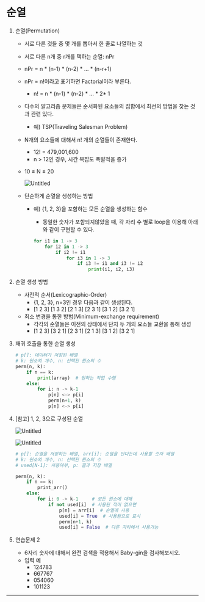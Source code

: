 # **순열**

1. 순열(Permutation)
    - 서로 다른 것들 중 몇 개를 뽑아서 한 줄로 나열하는 것
    - 서로 다른 n개 중 r개를 택하는 순열: nPr
    - nPr = n * (n-1) * (n-2) * … * (n-r+1)
    - nPr = n!이라고 표기하면 Factorial이라 부른다.
        - n! = n * (n-1) * (n-2) * … * 2* 1
    
    - 다수의 알고리즘 문제들은 순서화된 요소들의 집합에서 최선의 방법을 찾는 것과 관련 있다.
        - 예) TSP(Traveling Salesman Problem)
    - N개의 요소들에 대해서 n! 개의 순열들이 존재한다.
        - 12! = 479,001,600
        - n > 12인 경우, 시간 복잡도 폭발적을 증가
    
    - 10 ≤ N ≤ 20
        
        ![Untitled](https://s3-us-west-2.amazonaws.com/secure.notion-static.com/4b7a3b36-dc86-4568-9d76-f9fe90098e68/Untitled.png)
        
    - 단순하게 순열을 생성하는 방법
        - 예) {1, 2, 3}을 포함하는 모든 순열을 생성하는 함수
            - 동일한 숫자가 포함되지않았을 때, 각 자리 수 별로 loop을 이용해 아래와 같이 구현할 수 있다.
            
            ```python
            for i1 in 1 -> 3
                for i2 in 1 -> 3
                    if i2 != i1
                        for i3 in 1 -> 3
                            if i3 != i1 and i3 != i2
                                print(i1, i2, i3)
            ```
            
    
2. 순열 생성 방법
    - 사전적 순서(Lexicographic-Order)
        - {1, 2, 3}, n=3인 경우 다음과 같이 생성된다.
        - [1 2 3] [1 3 2] [2 1 3] [2 3 1] [3 1 2] [3 2 1]
    - 최소 변경을 통한 방법(Minimum-exchange requirement)
        - 각각의 순열들은 이전의 상태에서 단지 두 개의 요소들 교환을 통해 생성
        - [1 2 3] [3 2 1] [2 3 1] [2 1 3] [3 1 2] [3 2 1]
    
3. 재귀 호출을 통한 순열 생성
    
    ```python
    # p[]: 데이터가 저장된 배열
    # k: 원소의 개수, n: 선택된 원소의 수
    perm(n, k):
        if n == k:
            print(array)  # 원하는 작업 수행
        else:
            for i: n -> k-1
                p[n] <-> p[i]
                perm(n+1, k)
                p[n] <-> p[i]
    ```
    
4. [참고] 1, 2, 3으로 구성된 순열
    
    ![Untitled](https://s3-us-west-2.amazonaws.com/secure.notion-static.com/463c430a-927b-4986-a773-1f4d2a23e15c/Untitled.png)
    
    ![Untitled](https://s3-us-west-2.amazonaws.com/secure.notion-static.com/9b33404e-1141-4224-bb1e-84ac3b950880/Untitled.png)
    
    ```python
    # p[]: 순열을 저장하는 배열, arr[i]: 순열을 만다는데 사용할 숫자 배열
    # k: 원소의 개수, n: 선택된 원소의 수
    # used[N-1]: 사용여부, p: 결과 저장 배열
    
    perm(n, k):
        if n == k:
            print_arr()
        else:
            for i: 0 -> k-1     # 모든 원소에 대해
                if not used[i]  # 사용된 적이 없으면
                    p[n] = arr[i]  # 순열에 사용
                    used[i] = True  # 사용됨으로 표시
                    perm(n+1, k)
                    used[i] = False  # 다른 자리에서 사용가능
    ```
    
5. 연습문제 2
    - 6자리 숫자에 대해서 완전 검색을 적용해서 Baby-gin을 검사해보시오.
    - 입력 예
        - 124783
        - 667767
        - 054060
        - 101123

---
